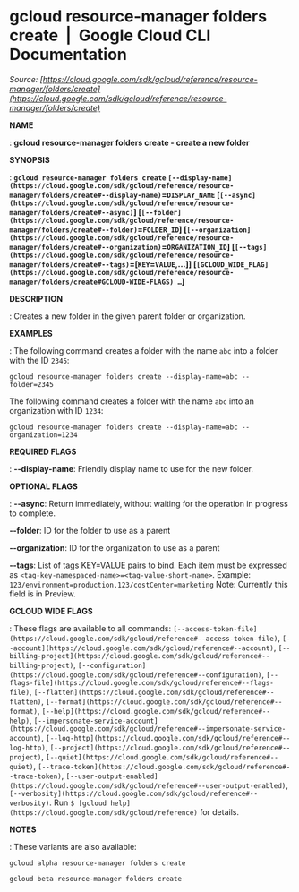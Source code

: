 # gcloud resource-manager folders create  |  Google Cloud CLI Documentation

*Source: [https://cloud.google.com/sdk/gcloud/reference/resource-manager/folders/create](https://cloud.google.com/sdk/gcloud/reference/resource-manager/folders/create)*

**NAME**

: **gcloud resource-manager folders create - create a new folder**

**SYNOPSIS**

: **`gcloud resource-manager folders create` `[--display-name](https://cloud.google.com/sdk/gcloud/reference/resource-manager/folders/create#--display-name)`=`DISPLAY_NAME` [`[--async](https://cloud.google.com/sdk/gcloud/reference/resource-manager/folders/create#--async)`] [`[--folder](https://cloud.google.com/sdk/gcloud/reference/resource-manager/folders/create#--folder)`=`FOLDER_ID`] [`[--organization](https://cloud.google.com/sdk/gcloud/reference/resource-manager/folders/create#--organization)`=`ORGANIZATION_ID`] [`[--tags](https://cloud.google.com/sdk/gcloud/reference/resource-manager/folders/create#--tags)`=[`KEY`=`VALUE`,…]] [`[GCLOUD_WIDE_FLAG](https://cloud.google.com/sdk/gcloud/reference/resource-manager/folders/create#GCLOUD-WIDE-FLAGS) …`]**

**DESCRIPTION**

: Creates a new folder in the given parent folder or organization.

**EXAMPLES**

: The following command creates a folder with the name `abc` into a
folder with the ID `2345`:

```
gcloud resource-manager folders create --display-name=abc --folder=2345
```

The following command creates a folder with the name `abc` into an
organization with ID `1234`:

```
gcloud resource-manager folders create --display-name=abc --organization=1234
```

**REQUIRED FLAGS**

: **--display-name**:
Friendly display name to use for the new folder.

**OPTIONAL FLAGS**

: **--async**:
Return immediately, without waiting for the operation in progress to complete.

**--folder**:
ID for the folder to use as a parent

**--organization**:
ID for the organization to use as a parent

**--tags**:
List of tags KEY=VALUE pairs to bind. Each item must be expressed as
`<tag-key-namespaced-name>=<tag-value-short-name>`.
Example: `123/environment=production,123/costCenter=marketing`
Note: Currently this field is in Preview.

**GCLOUD WIDE FLAGS**

: These flags are available to all commands: `[--access-token-file](https://cloud.google.com/sdk/gcloud/reference#--access-token-file)`,
`[--account](https://cloud.google.com/sdk/gcloud/reference#--account)`, `[--billing-project](https://cloud.google.com/sdk/gcloud/reference#--billing-project)`,
`[--configuration](https://cloud.google.com/sdk/gcloud/reference#--configuration)`,
`[--flags-file](https://cloud.google.com/sdk/gcloud/reference#--flags-file)`,
`[--flatten](https://cloud.google.com/sdk/gcloud/reference#--flatten)`, `[--format](https://cloud.google.com/sdk/gcloud/reference#--format)`, `[--help](https://cloud.google.com/sdk/gcloud/reference#--help)`, `[--impersonate-service-account](https://cloud.google.com/sdk/gcloud/reference#--impersonate-service-account)`,
`[--log-http](https://cloud.google.com/sdk/gcloud/reference#--log-http)`,
`[--project](https://cloud.google.com/sdk/gcloud/reference#--project)`, `[--quiet](https://cloud.google.com/sdk/gcloud/reference#--quiet)`, `[--trace-token](https://cloud.google.com/sdk/gcloud/reference#--trace-token)`, `[--user-output-enabled](https://cloud.google.com/sdk/gcloud/reference#--user-output-enabled)`,
`[--verbosity](https://cloud.google.com/sdk/gcloud/reference#--verbosity)`.
Run `$ [gcloud help](https://cloud.google.com/sdk/gcloud/reference)` for details.

**NOTES**

: These variants are also available:

```
gcloud alpha resource-manager folders create
```

```
gcloud beta resource-manager folders create
```